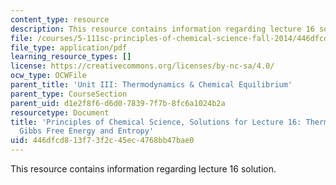 ```yaml
---
content_type: resource
description: This resource contains information regarding lecture 16 solution.
file: /courses/5-111sc-principles-of-chemical-science-fall-2014/446dfcd813f73f2c45ec4768bb47bae0_MIT5_111F14_Lec16Soln.pdf
file_type: application/pdf
learning_resource_types: []
license: https://creativecommons.org/licenses/by-nc-sa/4.0/
ocw_type: OCWFile
parent_title: 'Unit III: Thermodynamics & Chemical Equilibrium'
parent_type: CourseSection
parent_uid: d1e2f8f6-d6d0-7839-7f7b-8fc6a1024b2a
resourcetype: Document
title: 'Principles of Chemical Science, Solutions for Lecture 16: Thermodynamics:
  Gibbs Free Energy and Entropy'
uid: 446dfcd8-13f7-3f2c-45ec-4768bb47bae0
---
```

This resource contains information regarding lecture 16 solution.